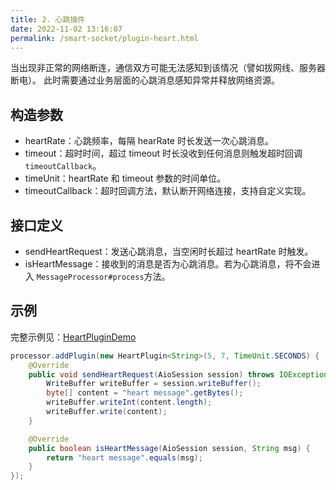 ```yaml
---
title: 2. 心跳插件
date: 2022-11-02 13:16:07
permalink: /smart-socket/plugin-heart.html
---
```

当出现非正常的网络断连，通信双方可能无法感知到该情况（譬如拔网线、服务器断电）。
此时需要通过业务层面的心跳消息感知异常并释放网络资源。
## 构造参数
- heartRate：心跳频率，每隔 hearRate 时长发送一次心跳消息。
- timeout：超时时间，超过 timeout 时长没收到任何消息则触发超时回调`timeoutCallback`。
- timeUnit：heartRate 和 timeout 参数的时间单位。
- timeoutCallback：超时回调方法，默认断开网络连接，支持自定义实现。

## 接口定义
- sendHeartRequest：发送心跳消息，当空闲时长超过 heartRate 时触发。
- isHeartMessage：接收到的消息是否为心跳消息。若为心跳消息，将不会进入 `MessageProcessor#process`方法。

## 示例
完整示例见：[HeartPluginDemo](https://gitee.com/smartboot/smart-socket/blob/master/example/src/main/java/org/smartboot/socket/example/plugins/HeartPluginDemo.java)
```java
processor.addPlugin(new HeartPlugin<String>(5, 7, TimeUnit.SECONDS) {
    @Override
    public void sendHeartRequest(AioSession session) throws IOException {
        WriteBuffer writeBuffer = session.writeBuffer();
        byte[] content = "heart message".getBytes();
        writeBuffer.writeInt(content.length);
        writeBuffer.write(content);
    }

    @Override
    public boolean isHeartMessage(AioSession session, String msg) {
        return "heart message".equals(msg);
    }
});
```